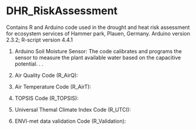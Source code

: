# DHR_RiskAssessment
Contains R and Arduino code used in the drought and heat risk assessment for ecosystem services of Hammer park, Plauen, Germany.
Arduino version 2.3.2;
R-script version 4.4.1

1. Arduino Soil Moisture Sensor:
The code calibrates and programs the sensor to measure the plant available water based on the capacitive potential.
.
.

2. Air Quality Code (R_AirQ):

3. Air Temperature Code (R_AirT):

4. TOPSIS Code (R_TOPSIS):

5. Universal Themal Climate Index Code (R_UTCI):

6. ENVI-met data validation Code (R_Validation):

   
